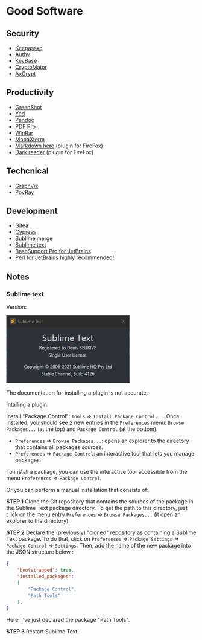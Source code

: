 # Good Software

## Security

* [Keepassxc](https://keepassxc.org/)
* [Authy](https://authy.com/)
* [KeyBase](https://keybase.io/)
* [CryptoMator](https://cryptomator.org/)
* [AxCrypt](https://www.axantum.com/)

## Productivity

* [GreenShot](https://getgreenshot.org/)
* [Yed](https://www.yworks.com/products/yed)
* [Pandoc](https://pandoc.org/)
* [PDF Pro](https://www.pdfpro10.com/)
* [WinRar](https://www.win-rar.com/)
* [MobaXterm](https://mobaxterm.mobatek.net/)
* [Markdown here](https://markdown-here.com/) (plugin for FireFox)
* [Dark reader](https://darkreader.org/) (plugin for FireFox)

## Techcnical

* [GraphViz](https://graphviz.org/)
* [PovRay](https://www.povray.org/)

## Development

* [Gitea](https://gitea.io/en-us/)
* [Cypress](https://www.cypress.io/)
* [Sublime merge](https://www.sublimemerge.com/)
* [Sublime text](https://www.sublimetext.com/)
* [BashSupport Pro for JetBrains](https://plugins.jetbrains.com/plugin/13841-bashsupport-pro)
* [Perl for JetBrains](https://plugins.jetbrains.com/plugin/7796-perl) highly recommended!

## Notes

### Sublime text

Version:

![](images/sublime-text-version.png)

The documentation for installing a plugin is not accurate.

Intalling a plugin:

Install "Package Control": `Tools` => `Install Package Control...`. Once installed, you should see 2 new entries in the `Preferences` menu: `Browse Packages...` (at the top) and `Package Control` (at the bottom).

* `Preferences` => `Browse Packages...`: opens an explorer to the directory that contains all packages sources.
* `Preferences` => `Package Control`: an interactive tool that lets you manage packages.

To install a package, you can use the interactive tool accessible from the menu `Preferences` => `Package Control`.

Or you can perform a manual installation that consists of:

**STEP 1** Clone the Git repository that contains the sources of the package in the Sublime Text package directory. To get the path to this directory, just click on the menu entry `Preferences` => `Browse Packages...` (it open an explorer to the directory).

**STEP 2** Declare the (previously) "cloned" repository as containing a Sublime Text package. To do that, click on `Preferences` => `Package Settings` => `Package Control` => `Settings`. Then, add the name of the new package into the JSON structure below :

```json
{
	"bootstrapped": true,
	"installed_packages":
	[
		"Package Control",
		"Path Tools"
	],
}
```

Here, I've just declared the package "Path Tools".

**STEP 3** Restart Sublime Text.

